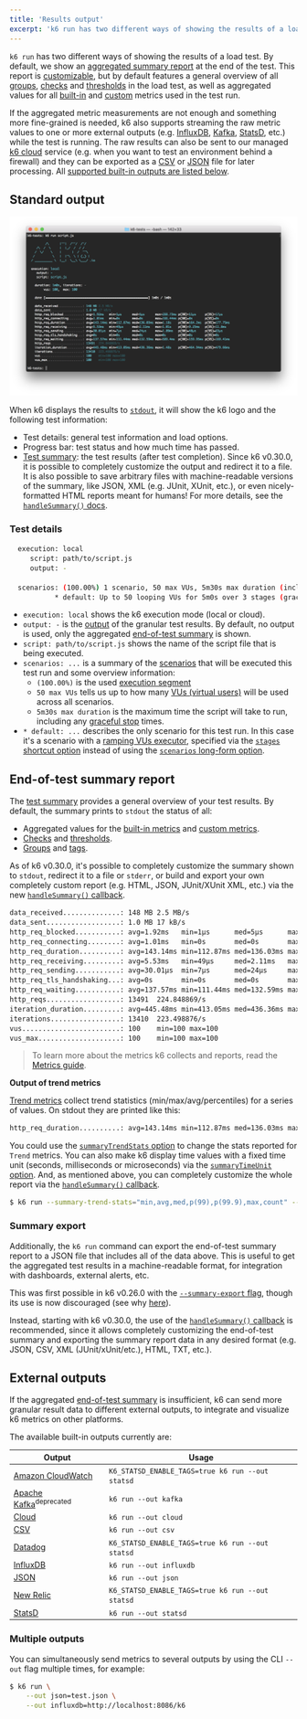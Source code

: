 ```yaml
---
title: 'Results output'
excerpt: 'k6 run has two different ways of showing the results of a load test. By default, we show an aggregated summary report at the end of the test. k6 also supports streaming the raw metric values to one or more external outputs.'
---
```


`k6 run` has two different ways of showing the results of a load test. By default, we show an [aggregated summary report](/getting-started/results-output#end-of-test-summary-report) at the end of the test. This report is [customizable](/results-visualization/end-of-test-summary#handlesummary-callback), but by default features a general overview of all [groups](/using-k6/tags-and-groups#groups), [checks](/using-k6/checks) and [thresholds](/using-k6/thresholds) in the load test, as well as aggregated values for all [built-in](/using-k6/metrics#built-in-metrics) and [custom](/using-k6/metrics#custom-metrics) metrics used in the test run.

If the aggregated metric measurements are not enough and something more fine-grained is needed, k6 also supports streaming the raw metric values to one or more external outputs (e.g. [InfluxDB](/results-visualization/influxdb-+-grafana), [Kafka](/results-visualization/apache-kafka), [StatsD](/results-visualization/statsd), etc.) while the test is running. The raw results can also be sent to our managed [k6 cloud](/results-visualization/cloud) service (e.g. when you want to test an environment behind a firewall) and they can be exported as a [CSV](/results-visualization/csv) or [JSON](/results-visualization/json) file for later processing. All [supported built-in outputs are listed below](/getting-started/results-output#external-outputs).

## Standard output

![k6 results - console/stdout output](./images/k6-results-stdout.png)

When k6 displays the results to [`stdout`](https://en.wikipedia.org/wiki/Standard_streams#Standard_output_(stdout)), it will show the k6 logo and the following test information:

- Test details: general test information and load options.
- Progress bar: test status and how much time has passed.
- [Test summary](/results-visualization/end-of-test-summary): the test results (after test completion). Since k6 v0.30.0, it is possible to completely customize the output and redirect it to a file. It is also possible to save arbitrary files with machine-readable versions of the summary, like JSON, XML (e.g. JUnit, XUnit, etc.), or even nicely-formatted HTML reports meant for humans! For more details, see the [`handleSummary()` docs](/results-visualization/end-of-test-summary#handlesummary-callback).

### Test details

<CodeGroup labels={[]}>

```bash
  execution: local
     script: path/to/script.js
     output: -

  scenarios: (100.00%) 1 scenario, 50 max VUs, 5m30s max duration (incl. graceful stop):
           * default: Up to 50 looping VUs for 5m0s over 3 stages (gracefulRampDown: 30s, gracefulStop: 30s)
```

</CodeGroup>

- `execution: local` shows the k6 execution mode (local or cloud).
- `output: -` is the [output](/getting-started/results-output#external-outputs) of the granular test results. By default, no output is used, only the aggregated [end-of-test summary](/results-visualization/end-of-test-summary) is shown.
- `script: path/to/script.js` shows the name of the script file that is being executed.
- `scenarios: ...` is a summary of the [scenarios](/using-k6/scenarios) that will be executed this test run and some overview information:
  - `(100.00%)` is the used [execution segment](/using-k6/options#execution-segment)
  - `50 max VUs` tells us up to how many [VUs (virtual users)](/misc/glossary#virtual-users) will be used across all scenarios.
  - `5m30s max duration` is the maximum time the script will take to run, including any [graceful stop](/using-k6/scenarios/graceful-stop) times.
- `* default: ...` describes the only scenario for this test run. In this case it's a scenario with a [ramping VUs executor](/using-k6/scenarios/executors/ramping-vus), specified via the [`stages` shortcut option](/using-k6/options#stages) instead of using the [`scenarios` long-form option](/using-k6/options#scenarios).

## End-of-test summary report

The [test summary](/results-visualization/end-of-test-summary) provides a general overview of your test results. By default, the summary prints to `stdout` the status of all:

- Aggregated values for the [built-in metrics](/using-k6/metrics#built-in-metrics) and [custom metrics](/using-k6/metrics#custom-metrics).
- [Checks](/using-k6/checks) and [thresholds](/using-k6/thresholds).
- [Groups](/using-k6/tags-and-groups#groups) and [tags](/using-k6/tags-and-groups#tags).

As of k6 v0.30.0, it's possible to completely customize the summary shown to `stdout`, redirect it to a file or `stderr`, or build and export your own completely custom report (e.g. HTML, JSON, JUnit/XUnit XML, etc.) via the new [`handleSummary()` callback](/results-visualization/end-of-test-summary#handlesummary-callback).


<CodeGroup labels={[]}>

```bash
data_received..............: 148 MB 2.5 MB/s
data_sent..................: 1.0 MB 17 kB/s
http_req_blocked...........: avg=1.92ms   min=1µs      med=5µs      max=288.73ms p(90)=11µs     p(95)=17µs
http_req_connecting........: avg=1.01ms   min=0s       med=0s       max=166.44ms p(90)=0s       p(95)=0s
http_req_duration..........: avg=143.14ms min=112.87ms med=136.03ms max=1.18s    p(90)=164.2ms  p(95)=177.75ms
http_req_receiving.........: avg=5.53ms   min=49µs     med=2.11ms   max=1.01s    p(90)=9.25ms   p(95)=11.8ms
http_req_sending...........: avg=30.01µs  min=7µs      med=24µs     max=1.89ms   p(90)=48µs     p(95)=63µs
http_req_tls_handshaking...: avg=0s       min=0s       med=0s       max=0s       p(90)=0s       p(95)=0s
http_req_waiting...........: avg=137.57ms min=111.44ms med=132.59ms max=589.4ms  p(90)=159.95ms p(95)=169.41ms
http_reqs..................: 13491  224.848869/s
iteration_duration.........: avg=445.48ms min=413.05ms med=436.36ms max=1.48s    p(90)=464.94ms p(95)=479.66ms
iterations.................: 13410  223.498876/s
vus........................: 100    min=100 max=100
vus_max....................: 100    min=100 max=100
```

</CodeGroup>

> To learn more about the metrics k6 collects and reports, read the [Metrics guide](/using-k6/metrics).

**Output of trend metrics**

[Trend metrics](/using-k6/metrics#metric-types) collect trend statistics (min/max/avg/percentiles) for a series of values. On stdout they are printed like this:

<CodeGroup labels={[]}>

```bash
http_req_duration..........: avg=143.14ms min=112.87ms med=136.03ms max=1.18s    p(90)=164.2ms  p(95)=177.75ms
```

</CodeGroup>

You could use the [`summaryTrendStats` option](/using-k6/options#summary-trend-stats) to change the stats reported for `Trend` metrics. You can also make k6 display time values with a fixed time unit (seconds, milliseconds or microseconds) via the [`summaryTimeUnit` option](/using-k6/options#summary-time-unit). And, as mentioned above, you can completely customize the whole report via the [`handleSummary()` callback](/results-visualization/end-of-test-summary#handlesummary-callback).

<CodeGroup labels={[]}>

```bash
$ k6 run --summary-trend-stats="min,avg,med,p(99),p(99.9),max,count" --summary-time-unit=ms  script.js
```

</CodeGroup>

### Summary export

Additionally, the `k6 run` command can export the end-of-test summary report to a JSON file that includes all of the data above. This is useful to get the aggregated test results in a machine-readable format, for integration with dashboards, external alerts, etc.

This was first possible in k6 v0.26.0 with the [`--summary-export` flag](/using-k6/options#summary-export), though its use is now discouraged (see why [here](/results-visualization/end-of-test-summary#summary-export-to-a-json-file)).

Instead, starting with k6 v0.30.0, the use of the [`handleSummary()` callback](/results-visualization/end-of-test-summary#handlesummary-callback) is recommended, since it allows completely customizing the end-of-test summary and exporting the summary report data in any desired format (e.g. JSON, CSV, XML (JUnit/xUnit/etc.), HTML, TXT, etc.).

## External outputs

If the aggregated [end-of-test summary](/results-visualization/end-of-test-summary) is insufficient, k6 can send more granular result data to different external outputs, to integrate and visualize k6 metrics on other platforms.

The available built-in outputs currently are:

| Output                                                        | Usage                   |
| ------------------------------------------------------------- | ----------------------- |
| [Amazon CloudWatch](/results-visualization/amazon-cloudwatch) | `K6_STATSD_ENABLE_TAGS=true k6 run --out statsd`   |
| [Apache Kafka](/results-visualization/apache-kafka)<sup>deprecated</sup>           | `k6 run --out kafka`    |
| [Cloud](/results-visualization/cloud)                         | `k6 run --out cloud`    |
| [CSV](/results-visualization/csv)                             | `k6 run --out csv`      |
| [Datadog](/results-visualization/datadog)                     | `K6_STATSD_ENABLE_TAGS=true k6 run --out statsd`  |
| [InfluxDB](/results-visualization/influxdb-+-grafana)         | `k6 run --out influxdb` |
| [JSON](/results-visualization/json)                           | `k6 run --out json`     |
| [New Relic](/results-visualization/new-relic)                 | `K6_STATSD_ENABLE_TAGS=true k6 run --out statsd`   |
| [StatsD](/results-visualization/statsd)                       | `k6 run --out statsd`   |

### Multiple outputs

You can simultaneously send metrics to several outputs by using the CLI `--out` flag multiple times, for example:

<CodeGroup labels={[]}>

```bash
$ k6 run \
    --out json=test.json \
    --out influxdb=http://localhost:8086/k6
```

</CodeGroup>
